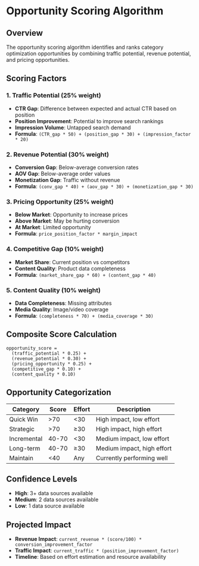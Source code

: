 # Opportunity Scoring Algorithm

## Overview

The opportunity scoring algorithm identifies and ranks category optimization opportunities by combining traffic potential, revenue potential, and pricing opportunities.

## Scoring Factors

### 1. Traffic Potential (25% weight)

- **CTR Gap**: Difference between expected and actual CTR based on position
- **Position Improvement**: Potential to improve search rankings
- **Impression Volume**: Untapped search demand
- **Formula**: `(CTR_gap * 50) + (position_gap * 30) + (impression_factor * 20)`

### 2. Revenue Potential (30% weight)

- **Conversion Gap**: Below-average conversion rates
- **AOV Gap**: Below-average order values
- **Monetization Gap**: Traffic without revenue
- **Formula**: `(conv_gap * 40) + (aov_gap * 30) + (monetization_gap * 30)`

### 3. Pricing Opportunity (25% weight)

- **Below Market**: Opportunity to increase prices
- **Above Market**: May be hurting conversion
- **At Market**: Limited opportunity
- **Formula**: `price_position_factor * margin_impact`

### 4. Competitive Gap (10% weight)

- **Market Share**: Current position vs competitors
- **Content Quality**: Product data completeness
- **Formula**: `(market_share_gap * 60) + (content_gap * 40)`

### 5. Content Quality (10% weight)

- **Data Completeness**: Missing attributes
- **Media Quality**: Image/video coverage
- **Formula**: `(completeness * 70) + (media_coverage * 30)`

## Composite Score Calculation

```
opportunity_score =
  (traffic_potential * 0.25) +
  (revenue_potential * 0.30) +
  (pricing_opportunity * 0.25) +
  (competitive_gap * 0.10) +
  (content_quality * 0.10)
```

## Opportunity Categorization

| Category    | Score | Effort | Description                |
| ----------- | ----- | ------ | -------------------------- |
| Quick Win   | >70   | <30    | High impact, low effort    |
| Strategic   | >70   | ≥30    | High impact, high effort   |
| Incremental | 40-70 | <30    | Medium impact, low effort  |
| Long-term   | 40-70 | ≥30    | Medium impact, high effort |
| Maintain    | <40   | Any    | Currently performing well  |

## Confidence Levels

- **High**: 3+ data sources available
- **Medium**: 2 data sources available
- **Low**: 1 data source available

## Projected Impact

- **Revenue Impact**: `current_revenue * (score/100) * conversion_improvement_factor`
- **Traffic Impact**: `current_traffic * (position_improvement_factor)`
- **Timeline**: Based on effort estimation and resource availability
